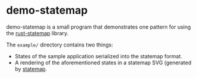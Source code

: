# demo-statemap

demo-statemap is a small program that demonstrates one pattern for using the
[rust-statemap](https://github.com/kodykantor/rust-statemap) library.

The `example/` directory contains two things:
- States of the sample application serialized into the statemap format.
- A rendering of the aforementioned states in a statemap SVG (generated by
[statemap](https://github.com/joyent/statemap).
